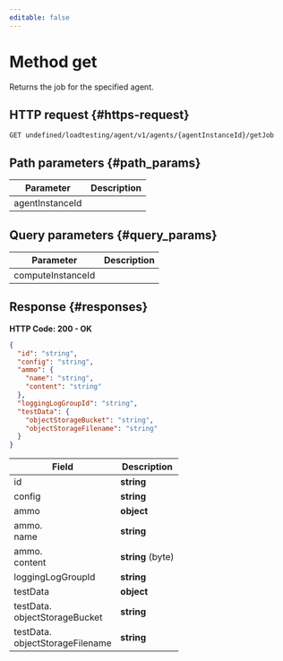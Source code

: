 ```yaml
---
editable: false
---
```


# Method get
Returns the job for the specified agent.
 

 
## HTTP request {#https-request}
```
GET undefined/loadtesting/agent/v1/agents/{agentInstanceId}/getJob
```
 
## Path parameters {#path_params}
 
Parameter | Description
--- | ---
agentInstanceId | 
 
## Query parameters {#query_params}
 
Parameter | Description
--- | ---
computeInstanceId | 
 
## Response {#responses}
**HTTP Code: 200 - OK**

```json 
{
  "id": "string",
  "config": "string",
  "ammo": {
    "name": "string",
    "content": "string"
  },
  "loggingLogGroupId": "string",
  "testData": {
    "objectStorageBucket": "string",
    "objectStorageFilename": "string"
  }
}
```

 
Field | Description
--- | ---
id | **string**<br>
config | **string**<br>
ammo | **object**<br>
ammo.<br>name | **string**<br>
ammo.<br>content | **string** (byte)<br>
loggingLogGroupId | **string**<br>
testData | **object**<br>
testData.<br>objectStorageBucket | **string**<br>
testData.<br>objectStorageFilename | **string**<br>